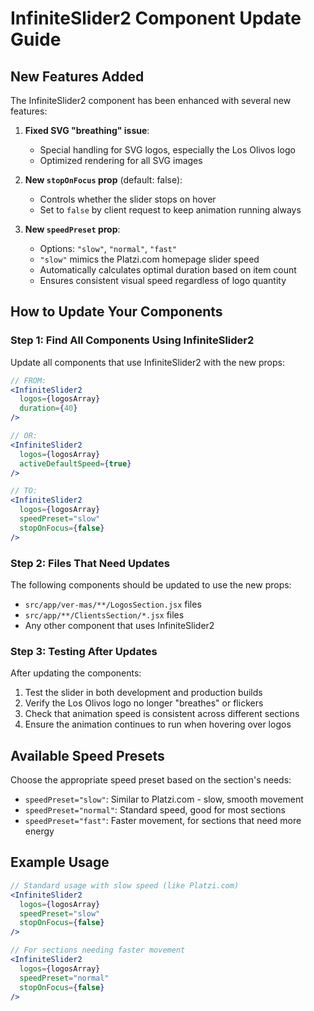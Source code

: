 # InfiniteSlider2 Component Update Guide

## New Features Added

The InfiniteSlider2 component has been enhanced with several new features:

1. **Fixed SVG "breathing" issue**: 
   - Special handling for SVG logos, especially the Los Olivos logo
   - Optimized rendering for all SVG images

2. **New `stopOnFocus` prop** (default: false):
   - Controls whether the slider stops on hover
   - Set to `false` by client request to keep animation running always

3. **New `speedPreset` prop**:
   - Options: `"slow"`, `"normal"`, `"fast"`
   - `"slow"` mimics the Platzi.com homepage slider speed
   - Automatically calculates optimal duration based on item count
   - Ensures consistent visual speed regardless of logo quantity

## How to Update Your Components

### Step 1: Find All Components Using InfiniteSlider2

Update all components that use InfiniteSlider2 with the new props:

```jsx
// FROM:
<InfiniteSlider2 
  logos={logosArray} 
  duration={40} 
/>

// OR:
<InfiniteSlider2 
  logos={logosArray} 
  activeDefaultSpeed={true} 
/>

// TO:
<InfiniteSlider2 
  logos={logosArray} 
  speedPreset="slow"
  stopOnFocus={false}
/>
```

### Step 2: Files That Need Updates

The following components should be updated to use the new props:

- `src/app/ver-mas/**/LogosSection.jsx` files
- `src/app/**/ClientsSection/*.jsx` files
- Any other component that uses InfiniteSlider2

### Step 3: Testing After Updates

After updating the components:

1. Test the slider in both development and production builds
2. Verify the Los Olivos logo no longer "breathes" or flickers
3. Check that animation speed is consistent across different sections
4. Ensure the animation continues to run when hovering over logos

## Available Speed Presets

Choose the appropriate speed preset based on the section's needs:

- `speedPreset="slow"`: Similar to Platzi.com - slow, smooth movement
- `speedPreset="normal"`: Standard speed, good for most sections
- `speedPreset="fast"`: Faster movement, for sections that need more energy

## Example Usage

```jsx
// Standard usage with slow speed (like Platzi.com)
<InfiniteSlider2 
  logos={logosArray} 
  speedPreset="slow"
  stopOnFocus={false}
/>

// For sections needing faster movement
<InfiniteSlider2 
  logos={logosArray} 
  speedPreset="normal"
  stopOnFocus={false}
/>
``` 